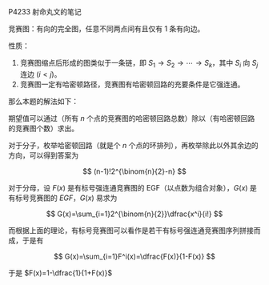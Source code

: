 P4233 射命丸文的笔记

竞赛图：有向的完全图，任意不同两点间有且仅有 1 条有向边。

性质：

1. 竞赛图缩点后形成的图类似于一条链，即 $S_1\to S_2\to \cdots\to S_k$，其中 $S_i$ 向 $S_j$ 连边 $(i<j)$。
2. 竞赛图一定有哈密顿路径，竞赛图有哈密顿回路的充要条件是它强连通。

那么本题的解法如下：

期望值可以通过（所有 $n$ 个点的竞赛图的哈密顿回路总数）除以（有哈密顿回路的竞赛图个数）求出。

对于分子，枚举哈密顿回路（就是个 $n$ 个点的环排列），再枚举除此以外其余边的方向，可以得到答案为

$$
(n-1)!2^{\binom{n}{2}-n}
$$

对于分母，设 $F(x)$ 是有标号强连通竞赛图的 EGF（以点数为组合对象），$G(x)$ 是有标号竞赛图的 $EGF$，$G(x)$ 易求为

$$
G(x)=\sum_{i=1}2^{\binom{n}{2}}\dfrac{x^i}{i!}
$$

而根据上面的理论，有标号竞赛图可以看作是若干有标号强连通竞赛图序列拼接而成，于是有

$$
G(x)=\sum_{i=1}F^i(x)=\dfrac{F(x)}{1-F(x)}
$$

于是 $F(x)=1-\dfrac{1}{1+F(x)}$